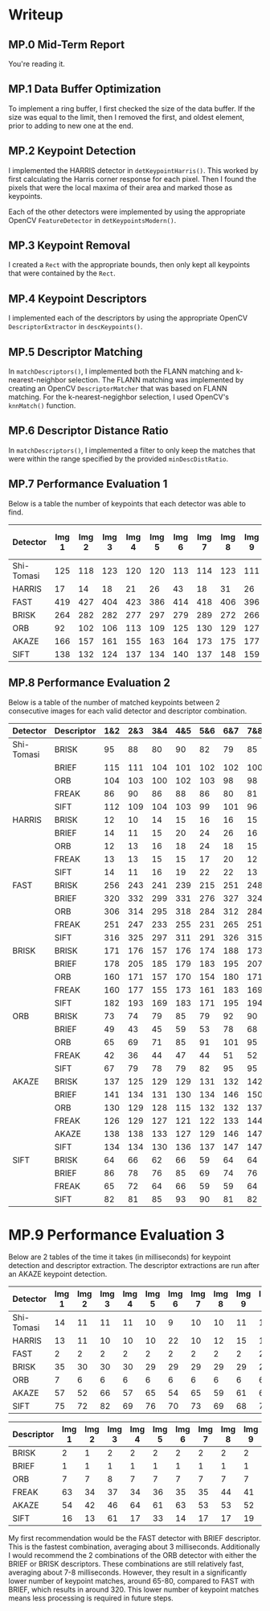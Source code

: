 # Writeup

## MP.0 Mid-Term Report

You're reading it.

## MP.1 Data Buffer Optimization

To implement a ring buffer, I first checked the size of the data buffer. If the size was equal to the limit, then I removed the first, and oldest element, prior to adding to new one at the end.

## MP.2 Keypoint Detection

I implemented the HARRIS detector in `detKeypointHarris()`. This worked by first calculating the Harris corner response for each pixel. Then I found the pixels that were the local maxima of their area and marked those as keypoints.

Each of the other detectors were implemented by using the appropriate OpenCV `FeatureDetector` in `detKeypointsModern()`.

## MP.3 Keypoint Removal

I created a `Rect` with the appropriate bounds, then only kept all keypoints that were contained by the `Rect`.

## MP.4 Keypoint Descriptors

I implemented each of the descriptors by using the appropriate OpenCV `DescriptorExtractor` in `descKeypoints()`.

## MP.5 Descriptor Matching

In `matchDescriptors()`, I implemented both the FLANN matching and k-nearest-neighbor selection. The FLANN matching was implemented by creating an OpenCV `DescriptorMatcher` that was based on FLANN matching. For the k-nearest-negighbor selection, I used OpenCV's `knnMatch()` function.

## MP.6 Descriptor Distance Ratio

In `matchDescriptors()`, I implemented a filter to only keep the matches that were within the range specified by the provided `minDescDistRatio`.

## MP.7 Performance Evaluation 1

Below is a table the number of keypoints that each detector was able to find.

| Detector | Img 1 | Img 2 | Img 3 | Img 4 | Img 5 | Img 6 | Img 7 | Img 8 | Img 9 | Img 10 | Neighboorhood size distribution |
| --- | --- | --- | --- | --- | --- | --- | --- | --- | --- | --- | --- |
| Shi-Tomasi | 125 | 118 | 123 | 120 | 120 | 113 | 114 | 123 | 111 | 112 | tiny |
| HARRIS | 17 | 14 | 18 | 21 | 26 | 43 | 18 | 31 | 26 | 34 | small |
| FAST | 419 | 427 | 404 | 423 | 386 | 414 | 418 | 406 | 396 | 401 | small |
| BRISK | 264 | 282 | 282 | 277 | 297 | 279 | 289 | 272 | 266 | 254 | most large |
| ORB | 92 | 102 | 106 | 113 | 109 | 125 | 130 | 129 | 127 | 128 | large |
| AKAZE | 166 | 157 | 161 | 155 | 163 | 164 | 173 | 175 | 177 | 179 | some medium |
| SIFT | 138 | 132 | 124 | 137 | 134 | 140 | 137 | 148 | 159 | 137 | some medium |

## MP.8 Performance Evaluation 2

Below is a table of the number of matched keypoints between 2 consecutive images for each valid detector and descriptor combination.

| Detector | Descriptor | 1&2 | 2&3 | 3&4 | 4&5 | 5&6 | 6&7 | 7&8 | 8&9 | 9&10 |
| --- | --- | --- | --- | --- | --- | --- | --- | --- | --- | --- |
| Shi-Tomasi | BRISK | 95 | 88 | 80 | 90 | 82 | 79 | 85 | 86 | 82 |
| | BRIEF | 115 | 111 | 104 | 101 | 102 | 102 | 100 | 109 | 100 |
| | ORB | 104 | 103 | 100 | 102 | 103 | 98 | 98 | 102 | 97 |
| | FREAK | 86 | 90 | 86 | 88 | 86 | 80 | 81 | 86 | 85 |
| | SIFT | 112 | 109 | 104 | 103 | 99 | 101 | 96 | 106 | 97 |
| HARRIS | BRISK | 12 | 10 | 14 | 15 | 16 | 16 | 15 | 23 | 21 |
| | BRIEF | 14 | 11 | 15 | 20 | 24 | 26 | 16 | 24 | 23 |
| | ORB | 12 | 13 | 16 | 18 | 24 | 18 | 15 | 24 | 20 |
| | FREAK | 13 | 13 | 15 | 15 | 17 | 20 | 12 | 21 | 18 |
| | SIFT | 14 | 11 | 16 | 19 | 22 | 22 | 13 | 24 | 22 |
| FAST | BRISK | 256 | 243 | 241 | 239 | 215 | 251 | 248 | 243 | 247 |
| | BRIEF | 320 | 332 | 299 | 331 | 276 | 327 | 324 | 315 | 307 |
| | ORB | 306 | 314 | 295 | 318 | 284 | 312 | 284 | 312 | 323 | 306 | 304 |
| | FREAK | 251 | 247 | 233 | 255 | 231 | 265 | 251 | 253 | 401 |
| | SIFT | 316 | 325 | 297 | 311 | 291 | 326 | 315 | 300 | 301 |
| BRISK | BRISK | 171 | 176 | 157 | 176 | 174 | 188 | 173 | 171 | 184 |
| | BRIEF | 178 | 205 | 185 | 179 | 183 | 195 | 207 | 189 | 183 |
| | ORB | 160 | 171 | 157 | 170 | 154 | 180 | 171 | 175 | 172 |
| | FREAK | 160 | 177 | 155 | 173 | 161 | 183 | 169 | 178 | 168 |
| | SIFT | 182 | 193 | 169 | 183 | 171 | 195 | 194 | 176 | 183 |
| ORB | BRISK | 73 | 74 | 79 | 85 | 79 | 92 | 90 | 88 | 91 |
| | BRIEF | 49 | 43 | 45 | 59 | 53 | 78 | 68 | 84 | 66 |
| | ORB | 65 | 69 | 71 | 85 | 91 | 101 | 95 | 93 | 91 |
| | FREAK | 42 | 36 | 44 | 47 | 44 | 51 | 52 | 48 | 56 |
| | SIFT | 67 | 79 | 78 | 79 | 82 | 95 | 95 | 94 | 94 |
| AKAZE | BRISK | 137 | 125 | 129 | 129 | 131 | 132 | 142 | 146 | 144 |
| | BRIEF | 141 | 134 | 131 | 130 | 134 | 146 | 150 | 148 | 152 |
| | ORB | 130 | 129 | 128 | 115 | 132 | 132 | 137 | 137 | 146 |
| | FREAK | 126 | 129 | 127 | 121 | 122 | 133 | 144 | 147 | 138 |
| | AKAZE | 138 | 138 | 133 | 127 | 129 | 146 | 147 | 151 | 150 |
| | SIFT | 134 | 134 | 130 | 136 | 137 | 147 | 147 | 154 | 151 |
| SIFT | BRISK | 64 | 66 | 62 | 66 | 59 | 64 | 64 | 67 | 80 |
| | BRIEF | 86 | 78 | 76 | 85 | 69 | 74 | 76 | 70 | 88 |
| | FREAK | 65 | 72 | 64 | 66 | 59 | 59 | 64 | 65 | 79 |
| | SIFT | 82 | 81 | 85 | 93 | 90 | 81 | 82 | 102 | 104 |

# MP.9 Performance Evaluation 3

Below are 2 tables of the time it takes (in milliseconds) for keypoint detection and descriptor extraction. The descriptor extractions are run after an AKAZE keypoint detection.

| Detector | Img 1 | Img 2 | Img 3 | Img 4 | Img 5 | Img 6 | Img 7 | Img 8 | Img 9 | Img 10 |
| --- | --- | --- | --- | --- | --- | --- | --- | --- | --- | --- |
| Shi-Tomasi | 14 | 11 | 11 | 11 | 10 | 9 | 10 | 10 | 11 | 11 |
| HARRIS | 13 | 11 | 10 | 10 | 10 | 22 | 10 | 12 | 15 | 15 |
| FAST | 2 | 2 | 2 | 2 | 2 | 2 | 2 | 2 | 2 | 2 |
| BRISK | 35 | 30 | 30 | 30 | 29 | 29 | 29 | 29 | 29 | 29 |
| ORB | 7 | 6 | 6 | 6 | 6 | 6 | 6 | 6 | 6 | 6 |
| AKAZE | 57 | 52 | 66 | 57 | 65 | 54 | 65 | 59 | 61 | 63 |
| SIFT | 75 | 72 | 82 | 69 | 76 | 70 | 73 | 69 | 68 | 71 |

| Descriptor | Img 1 | Img 2 | Img 3 | Img 4 | Img 5 | Img 6 | Img 7 | Img 8 | Img 9 | Img 10 |
| --- | --- | --- | --- | --- | --- | --- | --- | --- | --- | --- |
| BRISK | 2 | 1 | 2 | 2 | 2 | 2 | 2 | 2 | 2 | 2 |
| BRIEF | 1 | 1 | 1 | 1 | 1 | 1 | 1 | 1 | 1 | 1 |
| ORB | 7 | 7 | 8 | 7 | 7 | 7 | 7 | 7 | 7 | 7 |
| FREAK | 63 | 34 | 37 | 34 | 36 | 35 | 35 | 44 | 41 | 37 |
| AKAZE | 54 | 42 | 46 | 64 | 61 | 63 | 53 | 53 | 52 | 68 |
| SIFT | 16 | 13 | 61 | 17 | 33 | 14 | 17 | 17 | 19 | 18 |

My first recommendation would be the FAST detector with BRIEF descriptor. This is the fastest combination, averaging about 3 milliseconds. Additionally I would recommend the 2 combinations of the ORB detector with either the BRIEF or BRISK descriptors. These combinations are still relatively fast, averaging about 7-8 milliseconds. However, they result in a significantly lower number of keypoint matches, around 65-80, compared to FAST with BRIEF, which results in around 320.  This lower number of keypoint matches means less processing is required in future steps.

